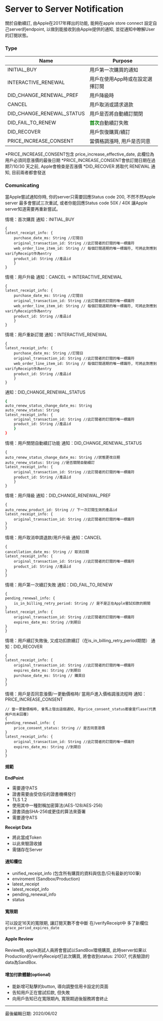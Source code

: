 # Server to Server Notification
關於自動續訂, 由Apple在2017年釋出的功能, 能夠在apple store connect 設定自己server的endpoint, 以做到能接收到由Apple提供的通知, 並從通知中瞭解User的訂閱狀態。

### Type

| Name | Purpose |
| ------ | ------ |
| INITIAL_BUY | 用戶第一次購買的通知 |
| INTERACTIVE_RENEWAL | 用戶在使用App時或在設定選擇訂閱 |
| DID_CHANGE_RENEWAL_PREF | 用戶降級時 |
| CANCEL | 用戶取消或請求退款 |
| DID_CHANGE_RENEWAL_STATUS | 用戶是否將自動續訂關閉 |
| DID_FAIL_TO_RENEW | <span style="color:green;font-weight:bold">首次</span>自動續訂失敗 |
| DID_RECOVER | 用戶恢復購買/續訂|
| PRICE_INCREASE_CONSENT | 當價格調漲時, 用戶是否同意 |

*PRICE_INCREASE_CONSENT包含 price_increase_effective_date, 此欄位為用戶必須同意漲價的最後日期
*PRICE_INCREASE_CONSENT會依訂閱日期在過期7/10/30 天之前, Apple會檢查是否漲價
*DID_RECOVER 將取代 RENEWAL 通知, 目前兩者都會發送

### Comunicating

當Apple嘗試通知你時, 你的server只需要回應Status code 200, 不然不然Apple server 最多會嘗試三次重試, 或者你能回應Status code 50X / 40X 讓Apple server知道需要再重新嘗試。

情境：首次購買
通知：INITIAL_BUY
```
{
latest_receipt_info: {
    purchase_date_ms: String //訂閱日
    original_transaction_id: String //此訂閱者的訂閱的唯一標識符
    web_order_line_item_id: String // 每個訂閱週期的唯一標識符, 可將此對應到varifyReceipt作為entry
    product_id: String //產品id
    }
}
```

情境：用戶升級
通知：CANCEL -> INTERACTIVE_RENEWAL 
```
{
latest_receipt_info: {
    purchase_date_ms: String //訂閱日
    original_transaction_id: String //此訂閱者的訂閱的唯一標識符
    web_order_line_item_id: String // 每個訂閱週期的唯一標識符, 可將此對應到varifyReceipt作為entry
    product_id: String //產品id
    }
}
```

情境：用戶重新訂閱
通知：INTERACTIVE_RENEWAL
```
{
latest_receipt_info: {
    purchase_date_ms: String //訂閱日
    original_transaction_id: String //此訂閱者的訂閱的唯一標識符
    web_order_line_item_id: String // 每個訂閱週期的唯一標識符, 可將此對應到varifyReceipt作為entry
    product_id: String //產品id
    }
}
```
通知：DID_CHANGE_RENEWAL_STATUS

```sh
{
auto_renew_status_change_date_ms: String
auto_renew_status: String
latest_receipt_info: {
    original_transaction_id: String //此訂閱者的訂閱的唯一標識符
    product_id: String //產品id
    }
}
```

情境：用戶關閉自動續訂功能
通知：DID_CHANGE_RENEWAL_STATUS

```
{
auto_renew_status_change_date_ms: String //狀態更改日期
auto_renew_status: String //是否關閉自動續訂
latest_receipt_info: {
    original_transaction_id: String //此訂閱者的訂閱的唯一標識符
    product_id: String //產品id
    }
}
```

情境：用戶降級
通知：DID_CHANGE_RENEWAL_PREF
```
{
auto_renew_product_id: String // 下一次訂閱生效的產品id
latest_receipt_info: {
    original_transaction_id: String //此訂閱者的訂閱的唯一標識符
}
}
```

情境：用戶取消申請退款/用戶升級
通知：CANCEL
```
{
cancellation_date_ms: String // 取消日期
latest_receipt_info: {
    original_transaction_id: String //此訂閱者的訂閱的唯一標識符
    product_id: String //產品id
}
}
```

情境：用戶第一次續訂失敗
通知：DID_FAIL_TO_RENEW

```
{
pending_renewal_info: {
    is_in_billing_retry_period: String // 是不是正在Apple嘗試扣款的期間
}
latest_receipt_info: {
    original_transaction_id: String //此訂閱者的訂閱的唯一標識符
    expires_date_ms: String //到期日
}
}
```

情境：用戶續訂失敗後, 又成功扣款續訂（在is_in_billing_retry_period期間）
通知：DID_RECOVER

```
{
latest_receipt_info: {
    original_transaction_id: String //此訂閱者的訂閱的唯一標識符
    expires_date_ms: String //到期日
    purchase_date_ms: String // 購買日
}
}
```

情境：用戶是否同意漲價/一更動價格時/ 當用戶進入價格調漲流程時
通知：PRICE_INCREASE_CONSENT

```
// 當一更動價格時, 會馬上發出這個通知, 則price_consent_status都會是flase(代表用戶尚未回覆)
{
pending_renewal_info: {
    price_consent_status: String // 是否同意漲價
}
latest_receipt_info: {
    original_transaction_id: String //此訂閱者的訂閱的唯一標識符
    expires_date_ms: String //到期日
}
}
```


#### 規範

**EndPoint**
- 需要遵守ATS
- 證書需要由受信任的證書機構發行
- TLS 1.2
- 使用其中一種對稱加密算法(AES-128/AES-256)
- 證書須由SHA-256或更佳的算法來簽署
- 需要遵守ATS

**Receipt Data**
- 將此當成Token
- 以此來驗證收據
- 需儲存在Server


#### 通知欄位

- unified_receipt_info (包含所有購買的資料與信息/只有最新的100筆)
- enviroment (Sandbox/Production)
- latest_receipt
- latest_receipt_info
- pending_renewal_info
- status

#### 寬限期
可以設定16天的寬限期, 讓訂閱天數不會中斷
在/verifyReceipt中
多了新欄位`grace_period_expires_date`

#### Apple Review
Review時, apple測試人員將會嘗試以SandBox環境購買, 此時server如果以Production的/verifyReceipt打此次購買, 將會收到status: 21007, 代表驗證的data為SandBox.

#### 增加付款體驗(optional)
- 能新增可點擊的button, 導向調整信用卡設定的頁面
- 告知用戶正在嘗試扣款, 但失敗
- 向用戶告知已在寬限期內, 寬限期過後服務將會終止

------------

最後編輯日期: 2020/06/02
